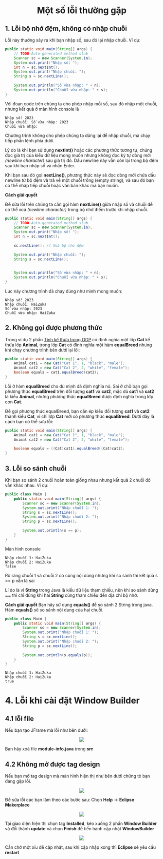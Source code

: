 <div align="center">

# Một số lỗi thường gặp

</div>

## 1. Lỗi bộ nhớ đệm, không có nhập chuỗi

Lỗi này thường xảy ra khi bạn nhập số, sau đó lại nhập chuỗi.
Ví dụ:

```java
public static void main(String[] args) {
    // TODO Auto-generated method stub
    Scanner sc = new Scanner(System.in);
    System.out.print("Nhập số: ");
    int n = sc.nextInt();
    System.out.print("Nhập chuỗi: ");
    String s = sc.nextLine();
    
    System.out.println("Số vừa nhập: " + n);
    System.out.println("Chuỗi vừa nhập: " + s);
}
```

Với đoạn code trên chúng ta cho phép nhập mỗi số, sau đó nhập một chuỗi, nhưng kết quả ở màn hình console là

```text
Nhập số: 2023
Nhập chuỗi: Số vừa nhập: 2023
Chuỗi vừa nhập: 
```

Chương trình không cho phép chúng ta dừng lại để nhập chuỗi, mà chạy tiếp phần lệnh phía dưới.

Lý do là khi bạn sử dụng **nextInt()** hoặc các phương thức tương tự, chúng đọc giá trị của kiểu dữ liệu mong muốn nhưng không đọc ký tự dòng mới *(newline character)* sau giá trị đó. Dấu newline này vẫn còn lại trong bộ đệm sau khi bạn nhập số và nhấn Enter.

Khi bạn sau đó gọi **nextLine()**, phương thức này sẽ đọc dòng mới chứa dấu newline từ bộ đệm và trả về một chuỗi trống (empty string), và sau đó bạn có thể nhập tiếp chuỗi hoặc văn bản khác mà bạn muốn.

**Cách giải quyết**

Để sửa lỗi trên chúng ta cần gọi hàm **nextLine()** giữa nhập số và chuỗi để có thể xoá *(newline character)* trong bộ nhớ điểm trước khi nhập chuỗi.

```java
public static void main(String[] args) {
    // TODO Auto-generated method stub
    Scanner sc = new Scanner(System.in);
    System.out.print("Nhập số: ");
    int n = sc.nextInt();
    
    sc.nextLine(); // Xoá bộ nhớ đệm
    
    System.out.print("Nhập chuỗi: ");
    String s = sc.nextLine();
    
    
    System.out.println("Số vừa nhập: " + n);
    System.out.println("Chuỗi vừa nhập: " + s);
}
```

Lúc này chương trình đã chạy đúng như mình mong muốn:

```text
Nhập số: 2023
Nhập chuỗi: HaiZuka
Số vừa nhập: 2023
Chuỗi vừa nhập: HaiZuka
```

## 2. Không gọi được phương thức

Trong ví dụ 2 phần [Tính kế thừa trong OOP](./oop-inheritance/) có định nghĩa một lớp **Cat** kế thừa lớp **Animal**, trong lớp **Cat** có đinh nghĩa một hàm **equalBreed** nhưng khi chạy chương trình bên dưới lại lôi:

```java
public static void main(String[] args) {
    Animal cat1 = new Cat("Cat 1", 1, "black", "male");
    Animal cat2 = new Cat("Cat 2", 2, "white", "female");
    boolean equals = cat1.equalBreed(cat2);
}
```

Lỗi ở hàm **equalBreed** cho dù mình đã định nghĩa nó.
Sai ở chỗ bạn gọi phương thức **equalBreed** trên đối tượng **cat1** và **cat2**, mặc dù **cat1** và **cat2** là kiểu **Animal**, nhưng phương thức **equalBreed** được định nghĩa trong lớp con **Cat**.

Để gọi phương thức equalBreed, bạn cần ép kiểu đối tượng **cat1** và **cat2** thành kiểu **Cat**, vì chỉ lớp **Cat** mới có phương thức **equalBreed**. Dưới đây là cách bạn có thể sửa lỗi:

```java
public static void main(String[] args) {
    Animal cat1 = new Cat("Cat 1", 1, "black", "male");
    Animal cat2 = new Cat("Cat 2", 2, "white", "female");
    
    boolean equals = ((Cat)cat1).equalBreed((Cat)cat2);
}
```

## 3. Lỗi so sánh chuỗi

Khi bạn so sánh 2 chuỗi hoàn toàn giống nhau nhưng kết quả 2 chuỗi đó vẫn khác nhau.
Ví dụ:
```java
public class Main {
	public static void main(String[] args) {
		Scanner sc = new Scanner(System.in);
		System.out.print("Nhập chuỗi 1: ");
		String s = sc.nextLine();
		System.out.print("Nhập chuỗi 2: ");
		String p = sc.nextLine();
		
		System.out.println(s == p);
	}
}
```
Màn hình console
```text
Nhập chuỗi 1: HaiZuka
Nhập chuỗi 2: HaiZuka
false
```

Rõ ràng chuỗi 1 và chuỗi 2 có cùng nội dùng nhưng khi so sánh thì kết quả s == p vẫn là sai

Lí do là vì **String** trong Java là kiểu dữ liệu tham chiếu, nên khi so sánh dùng **==** thì chỉ đúng khi hai **String** cùng tham chiếu đến địa chỉ bộ nhớ.

**Cách giải quyết**
Bạn hãy sử dụng **equals()** để so sánh 2 String trong java. Hàm **equals()** sẽ so sánh nội dung của hai chuỗi.

```java
public class Main {
	public static void main(String[] args) {
		Scanner sc = new Scanner(System.in);
		System.out.print("Nhập chuỗi 1: ");
		String s = sc.nextLine();
		System.out.print("Nhập chuỗi 2: ");
		String p = sc.nextLine();
		
		System.out.println(s.equals(p));
	}
}
```

```text
Nhập chuỗi 1: HaiZuka
Nhập chuỗi 2: HaiZuka
true
```

# 4. Lỗi khi cài đặt Window Builder

## 4.1 lỗi file
Nếu bạn tạo JFrame mà lỗi như bên dưới:

<div align="center"><img src="./assets/WindowBuilder/WindowBuilder14.png"></div>

Bạn hãy xoá file **module-info.java** trong **src**

## 4.2 Không mở được tag design

Nếu bạn mở tag design mà màn hình hiện thị như bên dưới chứng tỏ bạn đang gặp lỗi.

<div align="center"><img src="./assets/WindowBuilder/WindowBuilder7.png"></div>

Để sửa lỗi các bạn làm theo các bước sau:
Chọn **Help** -> **Eclipse Makerplace**

<div align="center"><img src="./assets/WindowBuilder/WindowBuilder8.png"></div>


Tại giao diện hiện thị chọn tag **Installed**, kéo xuống 2 phần **Window Builder** và đổi thành **update** và chọn **Finish** để tiến hành cập nhật **WindowBuilder**

<div align="center"><img src="./assets/WindowBuilder/WindowBuilder9.png"></div>

Cần chờ một xíu để cập nhật, sau khi cập nhập xong thì **Eclipse** sẽ yêu cầu **restart**

